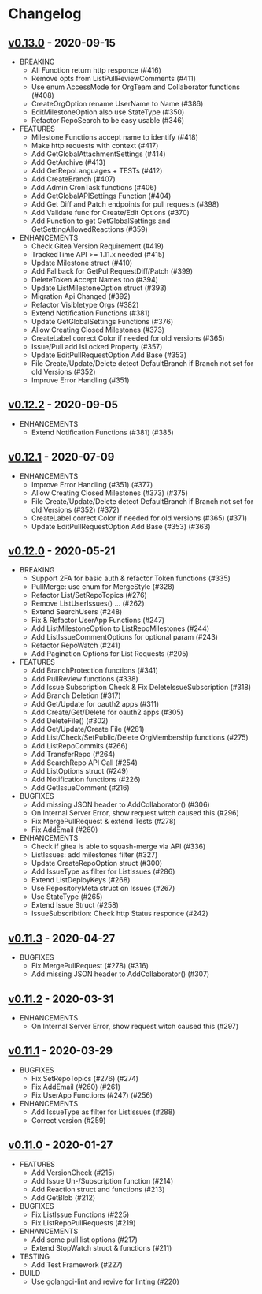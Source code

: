 # Changelog

## [v0.13.0](https://gitea.com/gitea/go-sdk/releases/tag/v0.13.0) - 2020-09-15

* BREAKING
  * All Function return http responce (#416)
  * Remove opts from ListPullReviewComments (#411)
  * Use enum AccessMode for OrgTeam and Collaborator functions (#408)
  * CreateOrgOption rename UserName to Name (#386)
  * EditMilestoneOption also use StateType (#350)
  * Refactor RepoSearch to be easy usable (#346)
* FEATURES
  * Milestone Functions accept name to identify (#418)
  * Make http requests with context (#417)
  * Add GetGlobalAttachmentSettings (#414)
  * Add GetArchive (#413)
  * Add GetRepoLanguages + TESTs (#412)
  * Add CreateBranch (#407)
  * Add Admin CronTask functions (#406)
  * Add GetGlobalAPISettings Function (#404)
  * Add Get Diff and Patch endpoints for pull requests (#398)
  * Add Validate func for Create/Edit Options (#370)
  * Add Function to get GetGlobalSettings and GetSettingAllowedReactions (#359)
* ENHANCEMENTS
  * Check Gitea Version Requirement (#419)
  * TrackedTime API >= 1.11.x needed (#415)
  * Update Milestone struct (#410)
  * Add Fallback for GetPullRequestDiff/Patch (#399)
  * DeleteToken Accept Names too (#394)
  * Update ListMilestoneOption struct (#393)
  * Migration Api Changed (#392)
  * Refactor Visibletype Orgs (#382)
  * Extend Notification Functions (#381)
  * Update GetGlobalSettings Functions (#376)
  * Allow Creating Closed Milestones (#373)
  * CreateLabel correct Color if needed for old versions (#365)
  * Issue/Pull add IsLocked Property (#357)
  * Update EditPullRequestOption Add Base (#353)
  * File Create/Update/Delete detect DefaultBranch if Branch not set for old Versions (#352)
  * Impruve Error Handling (#351)

## [v0.12.2](https://gitea.com/gitea/go-sdk/releases/tag/v0.12.2) - 2020-09-05

* ENHANCEMENTS
  * Extend Notification Functions (#381) (#385)

## [v0.12.1](https://gitea.com/gitea/go-sdk/pulls?q=&type=all&state=closed&milestone=1268) - 2020-07-09

* ENHANCEMENTS
  * Improve Error Handling (#351) (#377)
  * Allow Creating Closed Milestones (#373) (#375)
  * File Create/Update/Delete detect DefaultBranch if Branch not set for old Versions (#352) (#372)
  * CreateLabel correct Color if needed for old versions (#365) (#371)
  * Update EditPullRequestOption Add Base (#353) (#363)

## [v0.12.0](https://gitea.com/gitea/go-sdk/pulls?q=&type=all&state=closed&milestone=1223) - 2020-05-21

* BREAKING
  * Support 2FA for basic auth & refactor Token functions (#335)
  * PullMerge: use enum for MergeStyle (#328)
  * Refactor List/SetRepoTopics (#276)
  * Remove ListUserIssues() ... (#262)
  * Extend SearchUsers (#248)
  * Fix & Refactor UserApp Functions (#247)
  * Add ListMilestoneOption to ListRepoMilestones (#244)
  * Add ListIssueCommentOptions for optional param (#243)
  * Refactor RepoWatch (#241)
  * Add Pagination Options for List Requests (#205)
* FEATURES
  * Add BranchProtection functions (#341)
  * Add PullReview functions (#338)
  * Add Issue Subscription Check & Fix DeleteIssueSubscription (#318)
  * Add Branch Deletion (#317)
  * Add Get/Update for oauth2 apps (#311)
  * Add Create/Get/Delete for oauth2 apps (#305)
  * Add DeleteFile() (#302)
  * Add Get/Update/Create File (#281)
  * Add List/Check/SetPublic/Delete OrgMembership functions (#275)
  * Add ListRepoCommits (#266)
  * Add TransferRepo (#264)
  * Add SearchRepo API Call (#254)
  * Add ListOptions struct (#249)
  * Add Notification functions (#226)
  * Add GetIssueComment (#216)
* BUGFIXES
  * Add missing JSON header to AddCollaborator() (#306)
  * On Internal Server Error, show request witch caused this (#296)
  * Fix MergePullRequest & extend Tests (#278)
  * Fix AddEmail (#260)
* ENHANCEMENTS
  * Check if gitea is able to squash-merge via API (#336)
  * ListIssues: add milestones filter (#327)
  * Update CreateRepoOption struct (#300)
  * Add IssueType as filter for ListIssues (#286)
  * Extend ListDeployKeys (#268)
  * Use RepositoryMeta struct on Issues (#267)
  * Use StateType (#265)
  * Extend Issue Struct (#258)
  * IssueSubscribtion: Check http Status responce (#242)

## [v0.11.3](https://gitea.com/gitea/go-sdk/pulls?q=&type=all&state=closed&milestone=1259) - 2020-04-27
* BUGFIXES
  * Fix MergePullRequest (#278) (#316)
  * Add missing JSON header to AddCollaborator() (#307)

## [v0.11.2](https://gitea.com/gitea/go-sdk/pulls?q=&type=all&state=closed&milestone=1256) - 2020-03-31
* ENHANCEMENTS
  * On Internal Server Error, show request witch caused this (#297)

## [v0.11.1](https://gitea.com/gitea/go-sdk/pulls?q=&type=all&state=closed&milestone=1235) - 2020-03-29
* BUGFIXES
  * Fix SetRepoTopics (#276) (#274)
  * Fix AddEmail (#260) (#261)
  * Fix UserApp Functions (#247) (#256)
* ENHANCEMENTS
  * Add IssueType as filter for ListIssues (#288)
  * Correct version (#259)

## [v0.11.0](https://gitea.com/gitea/go-sdk/pulls?q=&type=all&state=closed&milestone=1222) - 2020-01-27
* FEATURES
  * Add VersionCheck (#215)
  * Add Issue Un-/Subscription function (#214)
  * Add Reaction struct and functions (#213)
  * Add GetBlob (#212)
* BUGFIXES
  * Fix ListIssue Functions (#225)
  * Fix ListRepoPullRequests (#219)
* ENHANCEMENTS
  * Add some pull list options (#217)
  * Extend StopWatch struct & functions (#211)
* TESTING
  * Add Test Framework (#227)
* BUILD
  * Use golangci-lint and revive for linting (#220)

